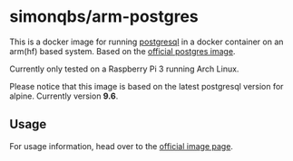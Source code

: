 # simonqbs/arm-postgres

This is a docker image for running [postgresql](https://www.postgresql.org) in a docker container on an arm(hf) based system. Based on the [official postgres image](https://hub.docker.com/r/library/postgres/).
  
Currently only tested on a Raspberry Pi 3 running Arch Linux.  
  
Please notice that this image is based on the latest postgresql version for alpine. Currently version **9.6**.

## Usage

For usage information, head over to the [official image page](https://hub.docker.com/r/library/postgres/).
